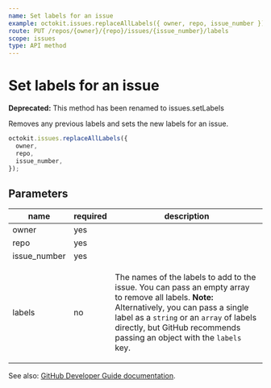 ```yaml
---
name: Set labels for an issue
example: octokit.issues.replaceAllLabels({ owner, repo, issue_number })
route: PUT /repos/{owner}/{repo}/issues/{issue_number}/labels
scope: issues
type: API method
---
```


# Set labels for an issue

**Deprecated:** This method has been renamed to issues.setLabels

Removes any previous labels and sets the new labels for an issue.

```js
octokit.issues.replaceAllLabels({
  owner,
  repo,
  issue_number,
});
```

## Parameters

<table>
  <thead>
    <tr>
      <th>name</th>
      <th>required</th>
      <th>description</th>
    </tr>
  </thead>
  <tbody>
    <tr><td>owner</td><td>yes</td><td>

</td></tr>
<tr><td>repo</td><td>yes</td><td>

</td></tr>
<tr><td>issue_number</td><td>yes</td><td>

</td></tr>
<tr><td>labels</td><td>no</td><td>

The names of the labels to add to the issue. You can pass an empty array to remove all labels. **Note:** Alternatively, you can pass a single label as a `string` or an `array` of labels directly, but GitHub recommends passing an object with the `labels` key.

</td></tr>
  </tbody>
</table>

See also: [GitHub Developer Guide documentation](https://developer.github.com/v3/issues/labels/#set-labels-for-an-issue).

